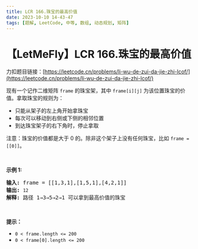 ```yaml
---
title: LCR 166.珠宝的最高价值
date: 2023-10-10 14-43-47
tags: [题解, LeetCode, 中等, 数组, 动态规划, 矩阵]
---
```


# 【LetMeFly】LCR 166.珠宝的最高价值

力扣题目链接：[https://leetcode.cn/problems/li-wu-de-zui-da-jie-zhi-lcof/](https://leetcode.cn/problems/li-wu-de-zui-da-jie-zhi-lcof/)

<p>现有一个记作二维矩阵 <code>frame</code> 的珠宝架，其中 <code>frame[i][j]</code> 为该位置珠宝的价值。拿取珠宝的规则为：</p>

<ul>
	<li>只能从架子的左上角开始拿珠宝</li>
	<li>每次可以移动到右侧或下侧的相邻位置</li>
	<li>到达珠宝架子的右下角时，停止拿取</li>
</ul>

<p>注意：珠宝的价值都是大于 0 的。除非这个架子上没有任何珠宝，比如 <code>frame = [[0]]</code>。</p>

<p>&nbsp;</p>

<p><strong>示例 1:</strong></p>

<pre>
<strong>输入:</strong> frame = [[1,3,1],[1,5,1],[4,2,1]]
<strong>输出:</strong> <code>12
</code><strong>解释:</strong> 路径 1→3→5→2→1 可以拿到最高价值的珠宝</pre>

<p>&nbsp;</p>

<p><strong>提示：</strong></p>

<ul>
	<li><code>0 &lt; frame.length &lt;= 200</code></li>
	<li><code>0 &lt; frame[0].length &lt;= 200</code></li>
</ul>

<p>&nbsp;</p>


    
